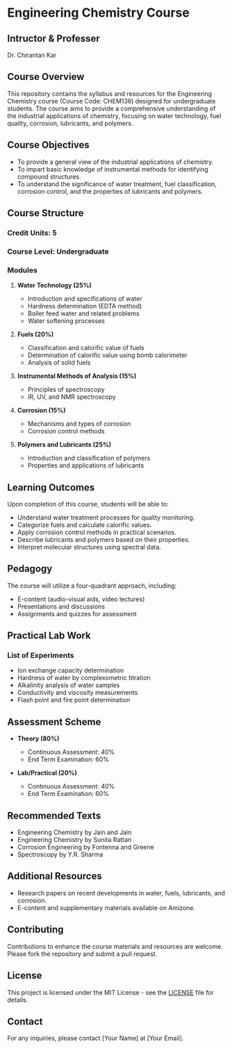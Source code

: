 # Engineering Chemistry Course

## Intructor & Professer
Dr. Chirantan Kar

## Course Overview
This repository contains the syllabus and resources for the Engineering Chemistry course (Course Code: CHEM136) designed for undergraduate students. The course aims to provide a comprehensive understanding of the industrial applications of chemistry, focusing on water technology, fuel quality, corrosion, lubricants, and polymers.

## Course Objectives
- To provide a general view of the industrial applications of chemistry.
- To impart basic knowledge of instrumental methods for identifying compound structures.
- To understand the significance of water treatment, fuel classification, corrosion control, and the properties of lubricants and polymers.

## Course Structure
### Credit Units: 5
### Course Level: Undergraduate

### Modules
1. **Water Technology (25%)**
   - Introduction and specifications of water
   - Hardness determination (EDTA method)
   - Boiler feed water and related problems
   - Water softening processes

2. **Fuels (20%)**
   - Classification and calorific value of fuels
   - Determination of calorific value using bomb calorimeter
   - Analysis of solid fuels

3. **Instrumental Methods of Analysis (15%)**
   - Principles of spectroscopy
   - IR, UV, and NMR spectroscopy

4. **Corrosion (15%)**
   - Mechanisms and types of corrosion
   - Corrosion control methods

5. **Polymers and Lubricants (25%)**
   - Introduction and classification of polymers
   - Properties and applications of lubricants

## Learning Outcomes
Upon completion of this course, students will be able to:
- Understand water treatment processes for quality monitoring.
- Categorize fuels and calculate calorific values.
- Apply corrosion control methods in practical scenarios.
- Describe lubricants and polymers based on their properties.
- Interpret molecular structures using spectral data.

## Pedagogy
The course will utilize a four-quadrant approach, including:
- E-content (audio-visual aids, video lectures)
- Presentations and discussions
- Assignments and quizzes for assessment

## Practical Lab Work
### List of Experiments
- Ion exchange capacity determination
- Hardness of water by complexometric titration
- Alkalinity analysis of water samples
- Conductivity and viscosity measurements
- Flash point and fire point determination

## Assessment Scheme
- **Theory (80%)**
  - Continuous Assessment: 40%
  - End Term Examination: 60%
  
- **Lab/Practical (20%)**
  - Continuous Assessment: 40%
  - End Term Examination: 60%

## Recommended Texts
- Engineering Chemistry by Jain and Jain
- Engineering Chemistry by Sunita Rattan
- Corrosion Engineering by Fontenna and Greene
- Spectroscopy by Y.R. Sharma

## Additional Resources
- Research papers on recent developments in water, fuels, lubricants, and corrosion.
- E-content and supplementary materials available on Amizone.

## Contributing
Contributions to enhance the course materials and resources are welcome. Please fork the repository and submit a pull request.

## License
This project is licensed under the MIT License - see the [LICENSE](LICENSE) file for details.

## Contact
For any inquiries, please contact [Your Name] at [Your Email].
